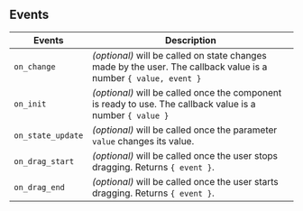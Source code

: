 ## Events

| Events            | Description                                                                                                      |
| ----------------- | ---------------------------------------------------------------------------------------------------------------- |
| `on_change`       | _(optional)_ will be called on state changes made by the user. The callback value is a number `{ value, event }` |
| `on_init`         | _(optional)_ will be called once the component is ready to use. The callback value is a number `{ value }`       |
| `on_state_update` | _(optional)_ will be called once the parameter `value` changes its value.                                        |
| `on_drag_start`   | _(optional)_ will be called once the user stops dragging. Returns `{ event }`.                                   |
| `on_drag_end`     | _(optional)_ will be called once the user starts dragging. Returns `{ event }`.                                  |
